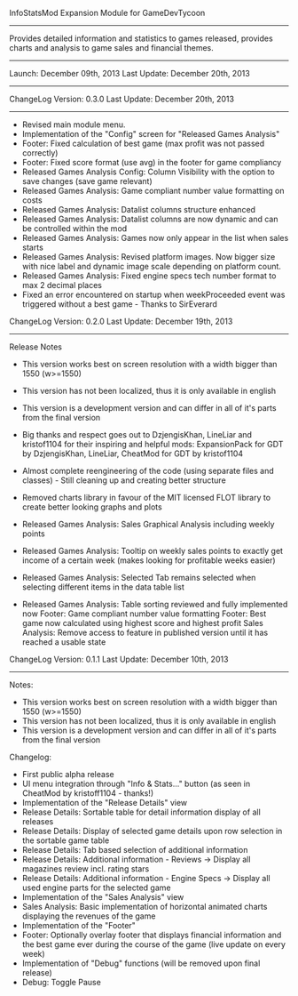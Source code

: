 InfoStatsMod Expansion Module for GameDevTycoon
*************************************************************************************************************************
Provides detailed information and statistics to games released, provides charts and analysis to game sales and financial themes.
*************************************************************************************************************************
Launch:               December 09th, 2013
Last Update:          December 20th, 2013
*************************************************************************************************************************

ChangeLog Version:    0.3.0
Last Update:          December 20th, 2013
*************************************************************************************************************************
- Revised main module menu. 
- Implementation of the "Config" screen for "Released Games Analysis"
- Footer: Fixed calculation of best game (max profit was not passed correctly)
- Footer: Fixed score format (use avg) in the footer for game compliancy
- Released Games Analysis Config: Column Visibility with the option to save changes (save game relevant)
- Released Games Analysis: Game compliant number value formatting on costs
- Released Games Analysis: Datalist columns structure enhanced
- Released Games Analysis: Datalist columns are now dynamic and can be controlled within the mod
- Released Games Analysis: Games now only appear in the list when sales starts
- Released Games Analysis: Revised platform images. Now bigger size with nice label and dynamic image scale depending on platform count.
- Released Games Analysis: Fixed engine specs tech number format to max 2 decimal places
- Fixed an error encountered on startup when weekProceeded event was triggered without a best game - Thanks to SirEverard

ChangeLog Version:    0.2.0
Last Update:          December 19th, 2013
*************************************************************************************************************************

Release Notes
- This version works best on screen resolution with a width bigger than 1550 (w>=1550)
- This version has not been localized, thus it is only available in english
- This version is a development version and can differ in all of it's parts from the final version
- Big thanks and respect goes out to DzjengisKhan, LineLiar and kristof1104 for their inspiring and helpful mods: ExpansionPack for GDT by DzjengisKhan, LineLiar, CheatMod for GDT by kristof1104

- Almost complete reengineering of the code (using separate files and classes) - Still cleaning up and creating better structure
- Removed charts library in favour of the MIT licensed FLOT library to create better looking graphs and plots
- Released Games Analysis: Sales Graphical Analysis including weekly points
- Released Games Analysis: Tooltip on weekly sales points to exactly get income of a certain week (makes looking for profitable weeks easier)
- Released Games Analysis: Selected Tab remains selected when selecting different items in the data table list
- Released Games Analysis: Table sorting reviewed and fully implemented now
Footer: Game compliant number value formatting
Footer: Best game now calculated using highest score and highest profit
Sales Analysis: Remove access to feature in published version until it has reached a usable state

ChangeLog Version:    0.1.1
Last Update:          December 10th, 2013
*************************************************************************************************************************

Notes:
- This version works best on screen resolution with a width bigger than 1550 (w>=1550)
- This version has not been localized, thus it is only available in english
- This version is a development version and can differ in all of it's parts from the final version

Changelog:
- First public alpha release
- UI menu integration through "Info & Stats..." button (as seen in CheatMod by kristoff1104 - thanks!)
- Implementation of the "Release Details" view
- Release Details: Sortable table for detail information display of all releases
- Release Details: Display of selected game details upon row selection in the sortable game table
- Release Details: Tab based selection of additional information
- Release Details: Additional information - Reviews -> Display all magazines review incl. rating stars
- Release Details: Additional information - Engine Specs -> Display all used engine parts for the selected game
- Implementation of the "Sales Analysis" view
- Sales Analysis: Basic implementation of horizontal animated charts displaying the revenues of the game
- Implementation of the "Footer"
- Footer: Optionally overlay footer that displays financial information and the best game ever during the course of the game (live update on every week)
- Implementation of "Debug" functions (will be removed upon final release)
- Debug: Toggle Pause 